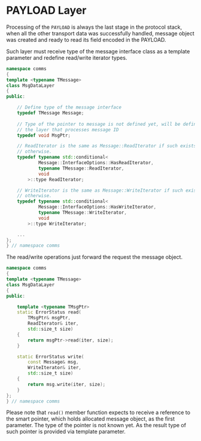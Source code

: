 # PAYLOAD Layer

Processing of the `PAYLOAD` is always the last stage in the protocol stack, when
all the other transport data was successfully handled, message object was
created and ready to read its field encoded in the PAYLOAD.

Such layer must receive type of the message interface class as a template
parameter and redefine read/write iterator types.
```cpp
namespace comms
{
template <typename TMessage>
class MsgDataLayer
{
public:

    // Define type of the message interface
    typedef TMessage Message;
    
    // Type of the pointer to message is not defined yet, will be defined in
    // the layer that processes message ID
    typedef void MsgPtr;

    // ReadIterator is the same as Message::ReadIterator if such exists, void 
    // otherwise.
    typedef typename std::conditional<
            Message::InterfaceOptions::HasReadIterator,
            typename TMessage::ReadIterator,
            void
        >::type ReadIterator;

    // WriteIterator is the same as Message::WriteIterator if such exists, void 
    // otherwise.
    typedef typename std::conditional<
            Message::InterfaceOptions::HasWriteIterator,
            typename TMessage::WriteIterator,
            void
        >::type WriteIterator;

    ...
};
} // namespace comms
```

The read/write operations just forward the request the message object.
```cpp
namespace comms
{
template <typename TMessage>
class MsgDataLayer
{
public:

    template <typename TMsgPtr>
    static ErrorStatus read(
        TMsgPtr& msgPtr,
        ReadIterator& iter,
        std::size_t size)
    {
        return msgPtr->read(iter, size);
    }

    static ErrorStatus write(
        const Message& msg,
        WriteIterator& iter,
        std::size_t size)
    {
        return msg.write(iter, size);
    }
};
} // namespace comms
```
Please note that `read()` member function expects to receive a reference to 
the smart pointer, which holds allocated message object, as the first parameter. 
The type of the pointer is not known yet. 
As the result type of such pointer is provided via
template parameter.
